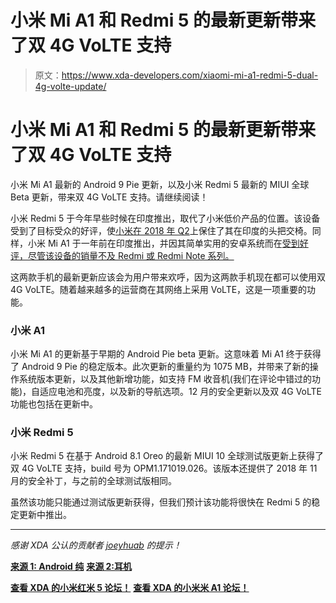 # 小米 Mi A1 和 Redmi 5 的最新更新带来了双 4G VoLTE 支持

> 原文：<https://www.xda-developers.com/xiaomi-mi-a1-redmi-5-dual-4g-volte-update/>

# 小米 Mi A1 和 Redmi 5 的最新更新带来了双 4G VoLTE 支持

小米 Mi A1 最新的 Android 9 Pie 更新，以及小米 Redmi 5 最新的 MIUI 全球 Beta 更新，带来双 4G VoLTE 支持。请继续阅读！

小米 Redmi 5 于今年早些时候在印度推出，取代了小米低价产品的位置。该设备受到了目标受众的好评，使[小米在 2018 年 Q2](https://www.xda-developers.com/xiaomi-market-share-q2-2018-india/)上保住了其在印度的头把交椅。同样，小米 Mi A1 于一年前在印度推出，并因其简单实用的安卓系统而在[受到好评，尽管该设备的销量不及 Redmi 或 Redmi Note 系列。](https://www.xda-developers.com/xiaomi-mi-a1-xda-android-review/)

这两款手机的最新更新应该会为用户带来欢呼，因为这两款手机现在都可以使用双 4G VoLTE。随着越来越多的运营商在其网络上采用 VoLTE，这是一项重要的功能。

### 小米 A1

小米 Mi A1 的更新基于早期的 Android Pie beta 更新。这意味着 Mi A1 终于获得了 Android 9 Pie 的稳定版本。此次更新的重量约为 1075 MB，并带来了新的操作系统版本更新，以及其他新增功能，如支持 FM 收音机(我们在评论中错过的功能)，自适应电池和亮度，以及新的导航选项。12 月的安全更新以及双 4G VoLTE 功能也包括在更新中。

### 小米 Redmi 5

小米 Redmi 5 在基于 Android 8.1 Oreo 的最新 MIUI 10 全球测试版更新上获得了双 4G VoLTE 支持，build 号为 OPM1.171019.026。该版本还提供了 2018 年 11 月的安全补丁，与之前的全球测试版相同。

虽然该功能只能通过测试版更新获得，但我们预计该功能将很快在 Redmi 5 的稳定更新中推出。

* * *

*感谢 XDA 公认的贡献者 [joeyhuab](https://forum.xda-developers.com/member.php?u=4936496) 的提示！*

[**来源 1: Android 纯**](https://www.androidpure.com/xiaomi-mi-a1-android-pie-update-beta/) [**来源 2:耳机**](https://www.fonearena.com/blog/270467/xiaomi-redmi-5-miui-10-beta-dual-4g-volte.html)

[**查看 XDA 的小米红米 5 论坛！**](https://forum.xda-developers.com/redmi-5) [**查看 XDA 的小米米 A1 论坛！**](https://forum.xda-developers.com/mi-a1)